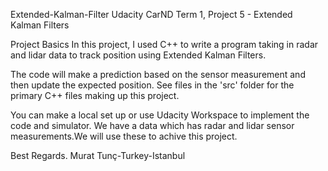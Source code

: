 Extended-Kalman-Filter
Udacity CarND Term 1, Project 5 - Extended Kalman Filters

Project Basics
In this project, I used C++ to write a program taking in radar and lidar data to track position using Extended Kalman Filters.

The code will make a prediction based on the sensor measurement and then update the expected position. See files in the 'src' folder for the primary C++ files making up this project.

You can make a local set up or use Udacity Workspace to implement the code and simulator.
We have a data which has radar and lidar sensor measurements.We will use these to achive this project.

Best Regards.
Murat Tunç-Turkey-Istanbul
